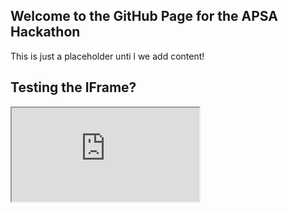 ## Welcome to the GitHub Page for the APSA Hackathon

This is just a placeholder unti l we add content!

## Testing the IFrame?

<iframe src="https://app.crunch.io/dataset/2c7c25d41367416c82560928cc0ee258/browse"></iframe>
